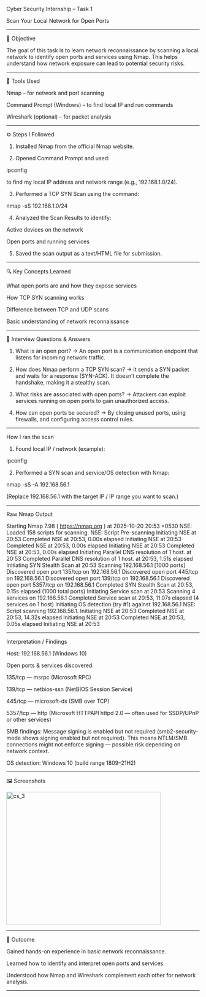 Cyber Security Internship – Task 1

Scan Your Local Network for Open Ports


---

📘 Objective

The goal of this task is to learn network reconnaissance by scanning a local network to identify open ports and services using Nmap. This helps understand how network exposure can lead to potential security risks.


---

🧰 Tools Used

Nmap – for network and port scanning

Command Prompt (Windows) – to find local IP and run commands

Wireshark (optional) – for packet analysis



---

⚙ Steps I Followed

1. Installed Nmap from the official Nmap website.


2. Opened Command Prompt and used:

ipconfig

to find my local IP address and network range (e.g., 192.168.1.0/24).


3. Performed a TCP SYN Scan using the command:

nmap -sS 192.168.1.0/24


4. Analyzed the Scan Results to identify:

Active devices on the network

Open ports and running services

5. Saved the scan output as a text/HTML file for submission.

---

🔍 Key Concepts Learned

What open ports are and how they expose services

How TCP SYN scanning works

Difference between TCP and UDP scans

Basic understanding of network reconnaissance

---

🧠 Interview Questions & Answers

1. What is an open port?
→ An open port is a communication endpoint that listens for incoming network traffic.


2. How does Nmap perform a TCP SYN scan?
→ It sends a SYN packet and waits for a response (SYN-ACK). It doesn’t complete the handshake, making it a stealthy scan.


3. What risks are associated with open ports?
→ Attackers can exploit services running on open ports to gain unauthorized access.


4. How can open ports be secured?
→ By closing unused ports, using firewalls, and configuring access control rules.

---


How I ran the scan

1. Found local IP / network (example):

ipconfig


2. Performed a SYN scan and service/OS detection with Nmap:

nmap -sS -A 192.168.56.1

(Replace 192.168.56.1 with the target IP / IP range you want to scan.)




---

Raw Nmap Output

Starting Nmap 7.98 ( https://nmap.org ) at 2025-10-20 20:53 +0530
NSE: Loaded 158 scripts for scanning.
NSE: Script Pre-scanning
Initiating NSE at 20:53
Completed NSE at 20:53, 0.00s elapsed
Initiating NSE at 20:53
Completed NSE at 20:53, 0.00s elapsed
Initiating NSE at 20:53
Completed NSE at 20:53, 0.00s elapsed
Initiating Parallel DNS resolution of 1 host. at 20:53
Completed Parallel DNS resolution of 1 host. at 20:53, 1.51s elapsed
Initiating SYN Stealth Scan at 20:53
Scanning 192.168.56.1 [1000 ports]
Discovered open port 135/tcp on 192.168.56.1
Discovered open port 445/tcp on 192.168.56.1
Discovered open port 139/tcp on 192.168.56.1
Discovered open port 5357/tcp on 192.168.56.1
Completed SYN Stealth Scan at 20:53, 0.15s elapsed (1000 total ports)
Initiating Service scan at 20:53
Scanning 4 services on 192.168.56.1
Completed Service scan at 20:53, 11.07s elapsed (4 services on 1 host)
Initiating OS detection (try #1) against 192.168.56.1
NSE: Script scanning 192.168.56.1.
Initiating NSE at 20:53
Completed NSE at 20:53, 14.32s elapsed
Initiating NSE at 20:53
Completed NSE at 20:53, 0.05s elapsed
Initiating NSE at 20:53

---

Interpretation / Findings

Host: 192.168.56.1 (Windows 10)

Open ports & services discovered:

135/tcp — msrpc (Microsoft RPC)

139/tcp — netbios-ssn (NetBIOS Session Service)

445/tcp — microsoft-ds (SMB over TCP)

5357/tcp — http (Microsoft HTTPAPI httpd 2.0 — often used for SSDP/UPnP or other services)

SMB findings: Message signing is enabled but not required (smb2-security-mode shows signing enabled but not required). This means NTLM/SMB connections might not enforce signing — possible risk depending on network context.

OS detection: Windows 10 (build range 1809–21H2)

---

🖼 Screenshots



<img width="403" height="347" alt="cs_3" src="https://github.com/user-attachments/assets/22a7a06f-35d1-44d4-b545-b3cb185597df" />





---

🚀 Outcome

Gained hands-on experience in basic network reconnaissance.

Learned how to identify and interpret open ports and services.

Understood how Nmap and Wireshark complement each other for network analysis.



---

